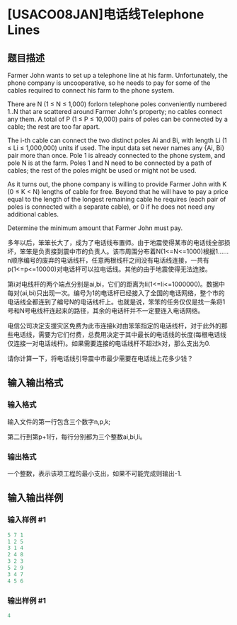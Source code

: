 # [USACO08JAN]电话线Telephone Lines

## 题目描述

Farmer John wants to set up a telephone line at his farm. Unfortunately, the phone company is uncooperative, so he needs to pay for some of the cables required to connect his farm to the phone system.

There are N (1 ≤ N ≤ 1,000) forlorn telephone poles conveniently numbered 1..N that are scattered around Farmer John's property; no cables connect any them. A total of P (1 ≤ P ≤ 10,000) pairs of poles can be connected by a cable; the rest are too far apart.

The i-th cable can connect the two distinct poles Ai and Bi, with length Li (1 ≤ Li ≤ 1,000,000) units if used. The input data set never names any {Ai, Bi} pair more than once. Pole 1 is already connected to the phone system, and pole N is at the farm. Poles 1 and N need to be connected by a path of cables; the rest of the poles might be used or might not be used.

As it turns out, the phone company is willing to provide Farmer John with K (0 ≤ K < N) lengths of cable for free. Beyond that he will have to pay a price equal to the length of the longest remaining cable he requires (each pair of poles is connected with a separate cable), or 0 if he does not need any additional cables.

Determine the minimum amount that Farmer John must pay.

多年以后，笨笨长大了，成为了电话线布置师。由于地震使得某市的电话线全部损坏，笨笨是负责接到震中市的负责人。该市周围分布着N(1<=N<=1000)根据1……n顺序编号的废弃的电话线杆，任意两根线杆之间没有电话线连接，一共有p(1<=p<=10000)对电话杆可以拉电话线。其他的由于地震使得无法连接。

第i对电线杆的两个端点分别是ai,bi，它们的距离为li(1<=li<=1000000)。数据中每对(ai,bi)只出现一次。编号为1的电话杆已经接入了全国的电话网络，整个市的电话线全都连到了编号N的电话线杆上。也就是说，笨笨的任务仅仅是找一条将1号和N号电线杆连起来的路径，其余的电话杆并不一定要连入电话网络。

电信公司决定支援灾区免费为此市连接k对由笨笨指定的电话线杆，对于此外的那些电话线，需要为它们付费，总费用决定于其中最长的电话线的长度(每根电话线仅连接一对电话线杆)。如果需要连接的电话线杆不超过k对，那么支出为0.

请你计算一下，将电话线引导震中市最少需要在电话线上花多少钱？

## 输入输出格式

### 输入格式

输入文件的第一行包含三个数字n,p,k;

第二行到第p+1行，每行分别都为三个整数ai,bi,li。

### 输出格式

一个整数，表示该项工程的最小支出，如果不可能完成则输出-1.

## 输入输出样例

### 输入样例 #1

```cpp
5 7 1
1 2 5
3 1 4
2 4 8
3 2 3
5 2 9
3 4 7
4 5 6
```


### 输出样例 #1

```cpp
4
```


